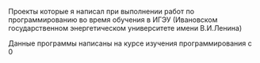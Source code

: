 Проекты которые я написал при выполнении работ по программированию во время обучения в ИГЭУ (Ивановском государственном энергетическом университете имени В.И.Ленина) 

Данные программы написаны на курсе изучения программирования с 0
